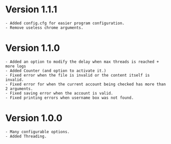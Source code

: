 # Version 1.1.1
    - Added config.cfg for easier program configuration.
    - Remove useless chrome arguments.
    
# Version 1.1.0
    - Added an option to modify the delay when max threads is reached + more logs
    - Added Counter (and option to activate it.)
    - Fixed error when the file is invalid or the content itself is invalid.
    - Fixed error for when the current account being checked has more than 2 arguments.
    - Fixed saving error when the account is valid.
    - Fixed printing errors when username box was not found.
    
# Version 1.0.0
    - Many configurable options.
    - Added Threading.
